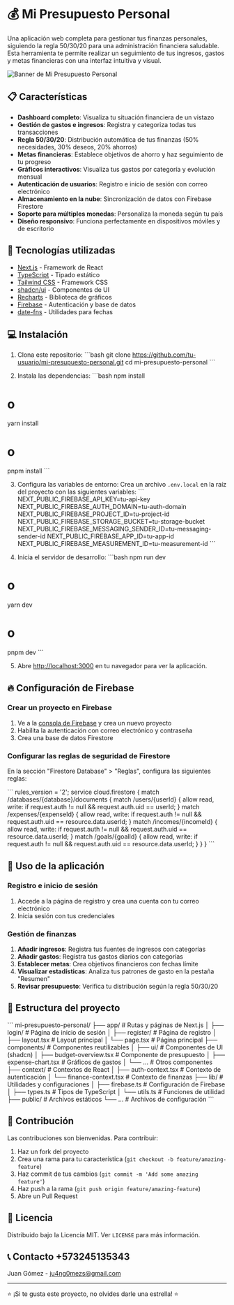 # 💰 Mi Presupuesto Personal

Una aplicación web completa para gestionar tus finanzas personales, siguiendo la regla 50/30/20 para una administración financiera saludable. Esta herramienta te permite realizar un seguimiento de tus ingresos, gastos y metas financieras con una interfaz intuitiva y visual.

![Banner de Mi Presupuesto Personal](https://via.placeholder.com/800x400?text=Mi+Presupuesto+Personal)

## 📋 Características

- **Dashboard completo**: Visualiza tu situación financiera de un vistazo
- **Gestión de gastos e ingresos**: Registra y categoriza todas tus transacciones
- **Regla 50/30/20**: Distribución automática de tus finanzas (50% necesidades, 30% deseos, 20% ahorros)
- **Metas financieras**: Establece objetivos de ahorro y haz seguimiento de tu progreso
- **Gráficos interactivos**: Visualiza tus gastos por categoría y evolución mensual
- **Autenticación de usuarios**: Registro e inicio de sesión con correo electrónico
- **Almacenamiento en la nube**: Sincronización de datos con Firebase Firestore
- **Soporte para múltiples monedas**: Personaliza la moneda según tu país
- **Diseño responsivo**: Funciona perfectamente en dispositivos móviles y de escritorio

## 🚀 Tecnologías utilizadas

- [Next.js](https://nextjs.org/) - Framework de React
- [TypeScript](https://www.typescriptlang.org/) - Tipado estático
- [Tailwind CSS](https://tailwindcss.com/) - Framework CSS
- [shadcn/ui](https://ui.shadcn.com/) - Componentes de UI
- [Recharts](https://recharts.org/) - Biblioteca de gráficos
- [Firebase](https://firebase.google.com/) - Autenticación y base de datos
- [date-fns](https://date-fns.org/) - Utilidades para fechas

## 💻 Instalación

1. Clona este repositorio:
\`\`\`bash
git clone https://github.com/tu-usuario/mi-presupuesto-personal.git
cd mi-presupuesto-personal
\`\`\`

2. Instala las dependencias:
\`\`\`bash
npm install
# o
yarn install
# o
pnpm install
\`\`\`

3. Configura las variables de entorno:
Crea un archivo `.env.local` en la raíz del proyecto con las siguientes variables:
\`\`\`
NEXT_PUBLIC_FIREBASE_API_KEY=tu-api-key
NEXT_PUBLIC_FIREBASE_AUTH_DOMAIN=tu-auth-domain
NEXT_PUBLIC_FIREBASE_PROJECT_ID=tu-project-id
NEXT_PUBLIC_FIREBASE_STORAGE_BUCKET=tu-storage-bucket
NEXT_PUBLIC_FIREBASE_MESSAGING_SENDER_ID=tu-messaging-sender-id
NEXT_PUBLIC_FIREBASE_APP_ID=tu-app-id
NEXT_PUBLIC_FIREBASE_MEASUREMENT_ID=tu-measurement-id
\`\`\`

4. Inicia el servidor de desarrollo:
\`\`\`bash
npm run dev
# o
yarn dev
# o
pnpm dev
\`\`\`

5. Abre [http://localhost:3000](http://localhost:3000) en tu navegador para ver la aplicación.

## 🔥 Configuración de Firebase

### Crear un proyecto en Firebase

1. Ve a la [consola de Firebase](https://console.firebase.google.com/) y crea un nuevo proyecto
2. Habilita la autenticación con correo electrónico y contraseña
3. Crea una base de datos Firestore

### Configurar las reglas de seguridad de Firestore

En la sección "Firestore Database" > "Reglas", configura las siguientes reglas:

\`\`\`
rules_version = '2';
service cloud.firestore {
  match /databases/{database}/documents {
    match /users/{userId} {
      allow read, write: if request.auth != null && request.auth.uid == userId;
    }
    match /expenses/{expenseId} {
      allow read, write: if request.auth != null && request.auth.uid == resource.data.userId;
    }
    match /incomes/{incomeId} {
      allow read, write: if request.auth != null && request.auth.uid == resource.data.userId;
    }
    match /goals/{goalId} {
      allow read, write: if request.auth != null && request.auth.uid == resource.data.userId;
    }
  }
}
\`\`\`

## 📱 Uso de la aplicación

### Registro e inicio de sesión

1. Accede a la página de registro y crea una cuenta con tu correo electrónico
2. Inicia sesión con tus credenciales

### Gestión de finanzas

1. **Añadir ingresos**: Registra tus fuentes de ingresos con categorías
2. **Añadir gastos**: Registra tus gastos diarios con categorías
3. **Establecer metas**: Crea objetivos financieros con fechas límite
4. **Visualizar estadísticas**: Analiza tus patrones de gasto en la pestaña "Resumen"
5. **Revisar presupuesto**: Verifica tu distribución según la regla 50/30/20

## 📁 Estructura del proyecto

\`\`\`
mi-presupuesto-personal/
├── app/                    # Rutas y páginas de Next.js
│   ├── login/              # Página de inicio de sesión
│   ├── register/           # Página de registro
│   ├── layout.tsx          # Layout principal
│   └── page.tsx            # Página principal
├── components/             # Componentes reutilizables
│   ├── ui/                 # Componentes de UI (shadcn)
│   ├── budget-overview.tsx # Componente de presupuesto
│   ├── expense-chart.tsx   # Gráficos de gastos
│   └── ...                 # Otros componentes
├── context/                # Contextos de React
│   ├── auth-context.tsx    # Contexto de autenticación
│   └── finance-context.tsx # Contexto de finanzas
├── lib/                    # Utilidades y configuraciones
│   ├── firebase.ts         # Configuración de Firebase
│   ├── types.ts            # Tipos de TypeScript
│   └── utils.ts            # Funciones de utilidad
├── public/                 # Archivos estáticos
└── ...                     # Archivos de configuración
\`\`\`

## 🤝 Contribución

Las contribuciones son bienvenidas. Para contribuir:

1. Haz un fork del proyecto
2. Crea una rama para tu característica (`git checkout -b feature/amazing-feature`)
3. Haz commit de tus cambios (`git commit -m 'Add some amazing feature'`)
4. Haz push a la rama (`git push origin feature/amazing-feature`)
5. Abre un Pull Request

## 📄 Licencia

Distribuido bajo la Licencia MIT. Ver `LICENSE` para más información.

## 📞 Contacto +573245135343

Juan Gómez - ju4ng0mezs@gmail.com


---

⭐️ ¡Si te gusta este proyecto, no olvides darle una estrella! ⭐️
